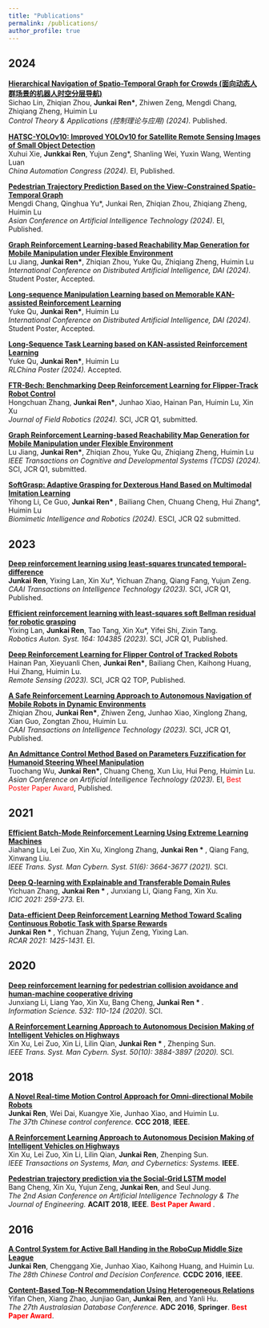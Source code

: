 ```yaml
---
title: "Publications"
permalink: /publications/
author_profile: true
---
```

## 2024

<b>[Hierarchical Navigation of Spatio-Temporal Graph for Crowds (面向动态人群场景的机器人时空分层导航)]()</b><br>
Sichao Lin, Zhiqian Zhou, <b>Junkai Ren*</b>, Zhiwen Zeng, Mengdi Chang, Zhiqiang Zheng, Huimin Lu<br> 
<i>Control Theory & Applications (控制理论与应用) (2024).</i> Published.

<b>[HATSC-YOLOv10: Improved YOLOv10 for Satellite Remote Sensing Images of Small Object Detection]()</b><br>
Xuhui Xie, <b>Junkkai Ren</b>, Yujun Zeng*, Shanling Wei, Yuxin Wang, Wenting Luan<br> 
<I>China Automation Congress (2024).</i> EI, Published.

<b>[Pedestrian Trajectory Prediction Based on the View-Constrained Spatio-Temporal Graph]()</b><br>
Mengdi Chang, Qinghua Yu*, </b>Junkai Ren</b>, Zhiqian Zhou, Zhiqiang Zheng, Huimin Lu<br> 
<i>Asian Conference on Artificial Intelligence Technology (2024).</i> EI, Published.

<b>[Graph Reinforcement Learning-based Reachability Map Generation for Mobile Manipulation under Flexible Environment]()</b><br>
Lu Jiang, <b>Junkai Ren*</b>, Zhiqian Zhou, Yuke Qu, Zhiqiang Zheng, Huimin Lu<br> 
<i>International Conference on Distributed Artificial Intelligence, DAI (2024).</i> Student Poster, Accepted.

<b>[Long-sequence Manipulation Learning based on Memorable KAN-assisted Reinforcement Learning]()</b><br>
Yuke Qu, <b>Junkai Ren*</b>, Huimin Lu<br> 
<i>International Conference on Distributed Artificial Intelligence, DAI (2024).</i> Student Poster, Accepted.

<b>[Long-Sequence Task Learning based on KAN-assisted Reinforcement Learning]()</b><br>
Yuke Qu, <b>Junkai Ren*</b>, Huimin Lu<br> 
<i>RLChina Poster (2024).</i> Accepted.

<b>[FTR-Bech: Benchmarking Deep Reinforcement Learning for Flipper-Track Robot Control]()</b><br>
Hongchuan Zhang,  <b>Junkai Ren*</b>, Junhao Xiao, Hainan Pan, Huimin Lu, Xin Xu<br> 
<i>Journal of Field Robotics (2024).</i> SCI, JCR Q1, submitted.

<b>[Graph Reinforcement Learning-based Reachability Map Generation for Mobile Manipulation under Flexible Environment]()</b><br>
Lu Jiang, <b>Junkai Ren*</b>, Zhiqian Zhou, Yuke Qu, Zhiqiang Zheng, Huimin Lu<br> 
<i>IEEE Transactions on Cognitive and Developmental Systems (TCDS) (2024).</i> SCI, JCR Q1, submitted.

<b>[SoftGrasp: Adaptive Grasping for Dexterous Hand Based on Multimodal Imitation Learning]()</b><br>
Yihong Li, Ce Guo, <b>Junkai Ren* </b>, Bailiang Chen, Chuang Cheng, Hui Zhang*, Huimin Lu<br> 
<i>Biomimetic Intelligence and Robotics (2024).</i> ESCI, JCR Q2 submitted.

## 2023

<b>[Deep reinforcement learning using least-squares truncated temporal-difference](https://ietresearch.onlinelibrary.wiley.com/doi/full/10.1049/cit2.12202)</b><br>
<b>Junkai Ren</b>, Yixing Lan, Xin Xu*, Yichuan Zhang, Qiang Fang, Yujun Zeng.<br> 
<i>CAAI Transactions on Intelligence Technology (2023).</i> SCI, JCR Q1, Published.

<b>[Efficient reinforcement learning with least-squares soft Bellman residual for robotic grasping](https://www.sciencedirect.com/science/article/abs/pii/S0921889023000246)</b><br>
Yixing Lan, <b>Junkai Ren</b>, Tao Tang, Xin Xu*, Yifei Shi, Zixin Tang.<br> 
<i>Robotics Auton. Syst. 164: 104385 (2023).</i> SCI, JCR Q1, Published.

<b>[Deep Reinforcement Learning for Flipper Control of Tracked Robots](https://arxiv.org/pdf/2306.10352.pdf)</b><br>
Hainan Pan, Xieyuanli Chen, <b>Junkai Ren*</b>, Bailiang Chen, Kaihong Huang, Hui Zhang, Huimin Lu.<br> 
<i>Remote Sensing (2023).</i> SCI, JCR Q2 TOP, Published.

<b>[A Safe Reinforcement Learning Approach to Autonomous Navigation of Mobile Robots in Dynamic Environments]()</b><br>
Zhiqian Zhou, <b>Junkai Ren*</b>, Zhiwen Zeng, Junhao Xiao, Xinglong Zhang, Xian Guo, Zongtan Zhou, Huimin Lu.<br> 
<i>CAAI Transactions on Intelligence Technology (2023).</i> SCI, JCR Q1, Published.

<b>[An Admittance Control Method Based on Parameters Fuzzification for Humanoid Steering Wheel Manipulation]()</b><br>
Tuochang Wu, <b>Junkai Ren*</b>, Chuang Cheng, Xun Liu, Hui Peng, Huimin Lu.<br> 
<i>Asian Conference on Artificial Intelligence Technology (2023).</i> EI, 
<span style="color: red;">Best Poster Paper Award</span>, Published.




## 2021

<b>[Efficient Batch-Mode Reinforcement Learning Using Extreme Learning Machines](https://ieeexplore.ieee.org/abstract/document/8799003)</b><br>
Jiahang Liu, Lei Zuo, Xin Xu, Xinglong Zhang, <b>Junkai Ren * </b>, Qiang Fang, Xinwang Liu.<br> 
<i>IEEE Trans. Syst. Man Cybern. Syst. 51(6): 3664-3677 (2021).</i> SCI.

<b>[Deep Q-learning with Explainable and Transferable Domain Rules](https://link.springer.com/chapter/10.1007/978-3-030-84529-2_22)</b><br>
Yichuan Zhang, <b>Junkai Ren * </b>, Junxiang Li, Qiang Fang, Xin Xu.<br> 
<i>ICIC 2021: 259-273.</i> EI.

<b>[Data-efficient Deep Reinforcement Learning Method Toward Scaling Continuous Robotic Task with Sparse Rewards](https://ieeexplore.ieee.org/document/9517647)</b><br>
<b>Junkai Ren * </b>, Yichuan Zhang, Yujun Zeng, Yixing Lan.<br> 
<i>RCAR 2021: 1425-1431.</i> EI.


## 2020

<b>[Deep reinforcement learning for pedestrian collision avoidance and human-machine cooperative driving](https://www.sciencedirect.com/science/article/abs/pii/S0020025520302851)</b><br>
Junxiang Li, Liang Yao, Xin Xu, Bang Cheng, <b>Junkai Ren * </b>.<br> 
<i>Information Science. 532: 110-124 (2020).</i> SCI.

<b>[A Reinforcement Learning Approach to Autonomous Decision Making of Intelligent Vehicles on Highways](https://ieeexplore.ieee.org/document/8571191)</b><br>
Xin Xu, Lei Zuo, Xin Li, Lilin Qian, <b>Junkai Ren * </b>, Zhenping Sun.<br> 
<i>IEEE Trans. Syst. Man Cybern. Syst. 50(10): 3884-3897 (2020).</i> SCI.


## 2018

<b>[A Novel Real-time Motion Control Approach for Omni-directional Mobile Robots](https://jkren6.github.io/files/papers/CCC2018.pdf)</b><br>
<b>Junkai Ren</b>, Wei Dai, Kuangye Xie, Junhao Xiao, and Huimin Lu.<br> 
<i>The 37th Chinese control conference.</i> <b>CCC 2018</b>, <b>IEEE</b>.

<b>[A Reinforcement Learning Approach to Autonomous Decision Making of Intelligent Vehicles on Highways](https://jkren6.github.io/files/papers/SMC2018.pdf)</b> <br>
Xin Xu, Lei Zuo, Xin Li, Lilin Qian, <b>Junkai Ren</b>, Zhenping Sun.<br>
<i>IEEE Transactions on Systems, Man, and Cybernetics: Systems.</i> <b>IEEE</b>.

<b>[Pedestrian trajectory prediction via the Social-Grid LSTM model](https://jkren6.github.io/files/papers/ACAIT2018.pdf)</b><br>
Bang Cheng, Xin Xu, Yujun Zeng, <b>Junkai Ren</b>, and Seul Jung.<br>
<i>The 2nd Asian Conference on Artificial Intelligence Technology & The Journal of Engineering.</i> <b>ACAIT 2018</b>, <b>IEEE</b>. <b><span style="color:red">Best Paper Award</span> </b>.


## 2016

<b>[A Control System for Active Ball Handing in the RoboCup Middle Size League](https://jkren6.github.io/files/papers/CCDC2016.pdf)</b><br>
<b>Junkai Ren</b>, Chenggang Xie, Junhao Xiao, Kaihong Huang, and Huimin Lu.<br>
<i>The 28th Chinese Control and Decision Conference.</i> <b>CCDC 2016</b>, <b>IEEE</b>.

<b>[Content-Based Top-N Recommendation Using Heterogeneous Relations](https://jkren6.github.io/files/papers/ADC2016.pdf)</b><br>
Yifan Chen, Xiang Zhao, Junjiao Gan, <b>Junkai Ren</b>, and Yanli Hu.<br>
<i>The 27th Australasian Database Conference.</i> <b>ADC 2016</b>, <b>Springer</b>. <b><span style="color:red">Best Paper Award</span></b>.

